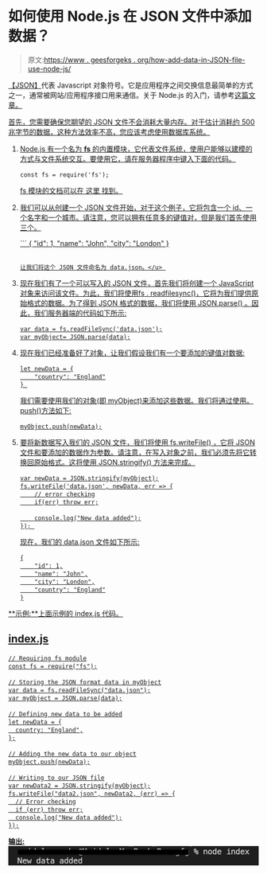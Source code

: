 # 如何使用 Node.js 在 JSON 文件中添加数据？

> 原文:[https://www . geesforgeks . org/how-add-data-in-JSON-file-use-node-js/](https://www.geeksforgeeks.org/how-to-add-data-in-json-file-using-node-js/)

[<u>【JSON】</u>](https://www.geeksforgeeks.org/javascript-json/)代表 Javascript 对象符号。它是应用程序之间交换信息最简单的方式之一，通常被网站/应用程序接口用来通信。关于 Node.js 的入门，请参考[](https://www.geeksforgeeks.org/introduction-to-nodejs/)<u>这篇文章。</u>

<u>首先，您需要确保您期望的 JSON 文件不会消耗大量内存。对于估计消耗约 500 兆字节的数据，这种方法效率不高，您应该考虑使用数据库系统。</u>

1.  <u>Node.js 有一个名为 **fs** 的内置模块，它代表文件系统，使用户能够以建模的方式与文件系统交互。要使用它，请在服务器程序中键入下面的代码。</u>

    ```
    const fs = require('fs');
    ```

    <u>fs 模块的文档可以在 [<u>这里</u>](https://nodejs.org/api/fs.html#fs_file_system) <u>找到。</u></u>

2.  <u>我们可以从创建一个 JSON 文件开始，对于这个例子，它将包含一个 id、一个名字和一个城市。请注意，您可以拥有任意多的键值对，但是我们首先使用三个。</u>

     <u>```
    {
        "id": 1,
        "name": "John",
        "city": "London"
    }
    ```

    让我们将这个 JSON 文件命名为 data.json。</u> 
3.  <u>现在我们有了一个可以写入的 JSON 文件，首先我们将创建一个 JavaScript 对象来访问该文件。为此，我们将使用[<u>fs . readfilesync()</u>](https://nodejs.org/api/fs.html#fs_fs_readfilesync_path_options)，它将为我们提供原始格式的数据。为了得到 JSON 格式的数据，我们将使用 [<u>JSON.parse()</u>](https://developer.mozilla.org/en-US/docs/Web/JavaScript/Reference/Global_Objects/JSON/parse) 。因此，我们服务器端的代码如下所示:</u>

    ```
    var data = fs.readFileSync('data.json');
    var myObject= JSON.parse(data);
    ```

4.  <u>现在我们已经准备好了对象，让我们假设我们有一个要添加的键值对数据:</u>

    ```
    let newData = {
        "country": "England"
    } 
    ```

    <u>我们需要使用我们的对象(即 myObject)来添加这些数据。我们将通过使用。push()方法如下:</u>

    ```
    myObject.push(newData);
    ```

5.  <u>要将新数据写入我们的 JSON 文件，我们将使用 [<u>fs.writeFile()</u>](https://nodejs.org/api/fs.html#fs_fs_writefile_file_data_options_callback) ，它将 JSON 文件和要添加的数据作为参数。请注意，在写入对象之前，我们必须先将它转换回原始格式。这将使用 [<u>JSON.stringify()</u>](https://developer.mozilla.org/en-US/docs/Web/JavaScript/Reference/Global_Objects/JSON/stringify) 方法来完成。</u>

    ```
    var newData = JSON.stringify(myObject);
    fs.writeFile('data.json', newData, err => {
        // error checking
        if(err) throw err;

        console.log("New data added");
    }); 
    ```

    <u>现在，我们的 data.json 文件如下所示:</u>

    ```
    {
        "id": 1,
        "name": "John",
        "city": "London",
        "country": "England"
    }
    ```

<u>**示例:**上面示例的 index.js 代码。</u>

## <u>index.js</u>

```
// Requiring fs module
const fs = require("fs");

// Storing the JSON format data in myObject
var data = fs.readFileSync("data.json");
var myObject = JSON.parse(data);

// Defining new data to be added
let newData = {
  country: "England",
};

// Adding the new data to our object
myObject.push(newData);

// Writing to our JSON file
var newData2 = JSON.stringify(myObject);
fs.writeFile("data2.json", newData2, (err) => {
  // Error checking
  if (err) throw err;
  console.log("New data added");
});
```

<u>**输出:**
![](img/72e512f6ff33cd37f41d614953e4c7e9.png)</u>